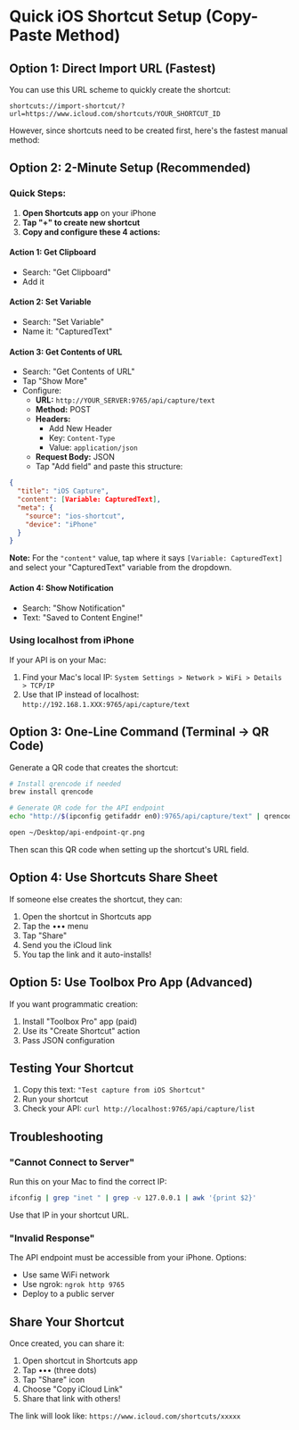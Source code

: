 # Quick iOS Shortcut Setup (Copy-Paste Method)

## Option 1: Direct Import URL (Fastest)

You can use this URL scheme to quickly create the shortcut:

```
shortcuts://import-shortcut/?url=https://www.icloud.com/shortcuts/YOUR_SHORTCUT_ID
```

However, since shortcuts need to be created first, here's the fastest manual method:

## Option 2: 2-Minute Setup (Recommended)

### Quick Steps:

1. **Open Shortcuts app** on your iPhone
2. **Tap "+" to create new shortcut**
3. **Copy and configure these 4 actions:**

#### Action 1: Get Clipboard
- Search: "Get Clipboard"
- Add it

#### Action 2: Set Variable
- Search: "Set Variable"
- Name it: "CapturedText"

#### Action 3: Get Contents of URL
- Search: "Get Contents of URL"
- Tap "Show More"
- Configure:
  - **URL:** `http://YOUR_SERVER:9765/api/capture/text`
  - **Method:** POST
  - **Headers:**
    - Add New Header
    - Key: `Content-Type`
    - Value: `application/json`
  - **Request Body:** JSON
  - Tap "Add field" and paste this structure:

```json
{
  "title": "iOS Capture",
  "content": [Variable: CapturedText],
  "meta": {
    "source": "ios-shortcut",
    "device": "iPhone"
  }
}
```

**Note:** For the `"content"` value, tap where it says `[Variable: CapturedText]` and select your "CapturedText" variable from the dropdown.

#### Action 4: Show Notification
- Search: "Show Notification"
- Text: "Saved to Content Engine!"

### Using localhost from iPhone

If your API is on your Mac:
1. Find your Mac's local IP: `System Settings > Network > WiFi > Details > TCP/IP`
2. Use that IP instead of localhost: `http://192.168.1.XXX:9765/api/capture/text`

## Option 3: One-Line Command (Terminal → QR Code)

Generate a QR code that creates the shortcut:

```bash
# Install qrencode if needed
brew install qrencode

# Generate QR code for the API endpoint
echo "http://$(ipconfig getifaddr en0):9765/api/capture/text" | qrencode -o ~/Desktop/api-endpoint-qr.png

open ~/Desktop/api-endpoint-qr.png
```

Then scan this QR code when setting up the shortcut's URL field.

## Option 4: Use Shortcuts Share Sheet

If someone else creates the shortcut, they can:
1. Open the shortcut in Shortcuts app
2. Tap the ••• menu
3. Tap "Share"
4. Send you the iCloud link
5. You tap the link and it auto-installs!

## Option 5: Use Toolbox Pro App (Advanced)

If you want programmatic creation:
1. Install "Toolbox Pro" app (paid)
2. Use its "Create Shortcut" action
3. Pass JSON configuration

## Testing Your Shortcut

1. Copy this text: `"Test capture from iOS Shortcut"`
2. Run your shortcut
3. Check your API: `curl http://localhost:9765/api/capture/list`

## Troubleshooting

### "Cannot Connect to Server"
Run this on your Mac to find the correct IP:
```bash
ifconfig | grep "inet " | grep -v 127.0.0.1 | awk '{print $2}'
```

Use that IP in your shortcut URL.

### "Invalid Response"
The API endpoint must be accessible from your iPhone. Options:
- Use same WiFi network
- Use ngrok: `ngrok http 9765`
- Deploy to a public server

## Share Your Shortcut

Once created, you can share it:
1. Open shortcut in Shortcuts app
2. Tap ••• (three dots)
3. Tap "Share" icon
4. Choose "Copy iCloud Link"
5. Share that link with others!

The link will look like: `https://www.icloud.com/shortcuts/xxxxx`
